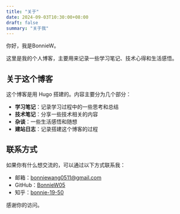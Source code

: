 ```yaml
---
title: "关于"
date: 2024-09-03T10:30:00+08:00
draft: false
summary: "关于我"
---
```


你好，我是BonnieW。

这里是我的个人博客，主要用来记录一些学习笔记、技术心得和生活感悟。

## 关于这个博客

这个博客是用 Hugo 搭建的。内容主要分为几个部分：

- **学习笔记**：记录学习过程中的一些思考和总结
- **技术笔记**：分享一些技术相关的内容
- **杂谈**：一些生活感悟和随想
- **建站日志**：记录搭建这个博客的过程

## 联系方式

如果你有什么想交流的，可以通过以下方式联系我：

- 邮箱：bonniewang0511@gmail.com
- GitHub：[BonnieW05](https://github.com/BonnieW05)
- 知乎：[bonnie-19-50](https://www.zhihu.com/people/bonnie-19-50)

感谢你的访问。

